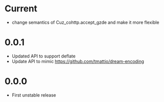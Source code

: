 # Current

- change semantics of Cuz_cohttp.accept_gzde and make it more flexible

# 0.0.1

- Updated API to support deflate
- Update API to mimic https://github.com/tmattio/dream-encoding
 
# 0.0.0

- First unstable release
